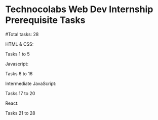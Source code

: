 # Technocolabs Web Dev Internship Prerequisite Tasks 

#Total tasks: 28 <br/>

HTML & CSS:<br/>

Tasks 1 to 5<br/>

Javascript:<br/>

Tasks 6 to 16<br/>

Intermediate JavaScript: <br/>

Tasks 17 to 20<br/>

React:<br/>

Tasks 21 to 28<br/>





